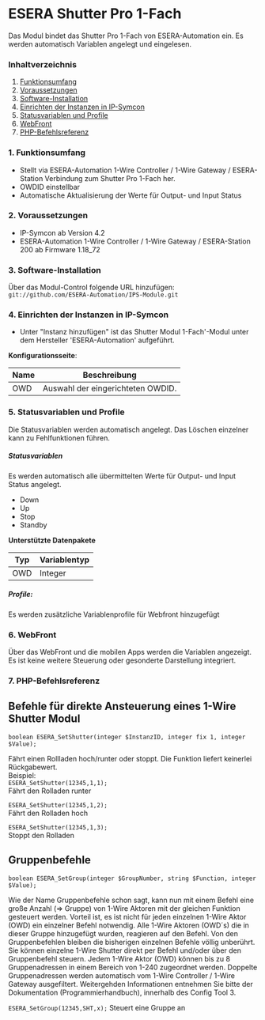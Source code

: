 # ESERA Shutter Pro 1-Fach
Das Modul bindet das Shutter Pro 1-Fach von ESERA-Automation ein. Es werden automatisch Variablen angelegt und eingelesen.

### Inhaltverzeichnis

1. [Funktionsumfang](#1-funktionsumfang)
2. [Voraussetzungen](#2-voraussetzungen)
3. [Software-Installation](#3-software-installation)
4. [Einrichten der Instanzen in IP-Symcon](#4-einrichten-der-instanzen-in-ip-symcon)
5. [Statusvariablen und Profile](#5-statusvariablen-und-profile)
6. [WebFront](#6-webfront)
7. [PHP-Befehlsreferenz](#7-php-befehlsreferenz)

### 1. Funktionsumfang

* Stellt via ESERA-Automation 1-Wire Controller / 1-Wire Gateway / ESERA-Station Verbindung zum Shutter Pro 1-Fach her.
* OWDID einstellbar
* Automatische Aktualisierung der Werte für Output- und Input Status

### 2. Voraussetzungen

- IP-Symcon ab Version 4.2
- ESERA-Automation 1-Wire Controller / 1-Wire Gateway / ESERA-Station 200 ab Firmware 1.18_72


### 3. Software-Installation

Über das Modul-Control folgende URL hinzufügen:
`git://github.com/ESERA-Automation/IPS-Module.git`  

### 4. Einrichten der Instanzen in IP-Symcon

- Unter "Instanz hinzufügen" ist das Shutter Modul 1-Fach'-Modul unter dem Hersteller 'ESERA-Automation' aufgeführt.  

__Konfigurationsseite__:

Name | Beschreibung
---- | ---------------------------------
OWD  | Auswahl der eingerichteten OWDID.

### 5. Statusvariablen und Profile

Die Statusvariablen werden automatisch angelegt. Das Löschen einzelner kann zu Fehlfunktionen führen.

##### Statusvariablen

Es werden automatisch alle übermittelten Werte für Output- und Input Status angelegt.
- Down
- Up
- Stop
- Standby

__Unterstützte Datenpakete__

Typ       | Variablentyp
--------- | -------------
OWD       | Integer

##### Profile:

Es werden zusätzliche Variablenprofile für Webfront hinzugefügt

### 6. WebFront

Über das WebFront und die mobilen Apps werden die Variablen angezeigt. Es ist keine weitere Steuerung oder gesonderte Darstellung integriert.

### 7. PHP-Befehlsreferenz
 
Befehle für direkte Ansteuerung eines 1-Wire Shutter Modul
----------------------------------------------------------
`boolean ESERA_SetShutter(integer $InstanzID, integer fix 1, integer $Value);` 

Fährt einen Rollladen hoch/runter oder stoppt.
Die Funktion liefert keinerlei Rückgabewert.  
Beispiel:  
`ESERA_SetShutter(12345,1,1);`  
Fährt den Rolladen runter

`ESERA_SetShutter(12345,1,2);`  
Fährt den Rolladen hoch

`ESERA_SetShutter(12345,1,3);`  
Stoppt den Rolladen

Gruppenbefehle
----------------------------------------------------------
`boolean ESERA_SetGroup(integer $GroupNumber, string $Function, integer $Value);`

Wie der Name Gruppenbefehle schon sagt, kann nun mit einem Befehl eine große Anzahl (=> Gruppe) von
1-Wire Aktoren mit der gleichen Funktion gesteuert werden. Vorteil ist, es ist nicht für jeden einzelnen 1-Wire
Aktor (OWD) ein einzelner Befehl notwendig.
Alle 1-Wire Aktoren (OWD´s) die in dieser Gruppe hinzugefügt wurden, reagieren auf den Befehl. Von den
Gruppenbefehlen bleiben die bisherigen einzelnen Befehle völlig unberührt. Sie können einzelne 1-Wire Shutter direkt per Befehl und/oder über den Gruppenbefehl steuern.
Jedem 1-Wire Aktor (OWD) können bis zu 8 Gruppenadressen in einem Bereich von 1-240 zugeordnet werden.
Doppelte Gruppenadressen werden automatisch vom 1-Wire Controller / 1-Wire Gateway ausgefiltert.
Weitergehden Informationen entnehmen Sie bitte der Dokumentation (Programmierhandbuch), innerhalb des Config Tool 3.

`ESERA_SetGroup(12345,SHT,x);`
Steuert eine Gruppe an
